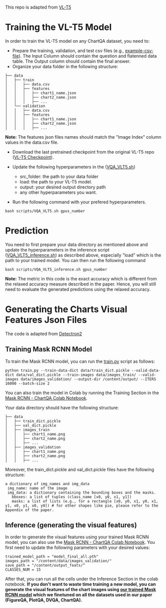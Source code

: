 

This repo is adapted from [VL-T5](https://github.com/j-min/VL-T5)
# Training the VL-T5 Model

In order to train the VL-T5 model on any ChartQA dataset, you need to: 
* Prepare the training, validation, and test csv files (e.g., [example-csv-file](https://github.com/vis-nlp/ChartQA/blob/main/Figures%20and%20Examples/T5%20and%20VL-T5%20Input%20File%20Examples.csv)). The Input Column should contain the question and flatenned data table. The Output column should contain the final answer. 
* Organize your data folder in the following structure:

```
├── data                   
│   ├── train   
│   │   ├── data.csv
│   │   ├── features
│   │   │   ├── chart1_name.json
│   │   │   ├── chart2_name.json
│   │   │   ├── ...
│   └── validation  
│   │   ├── data.csv
│   │   ├── features
│   │   │   ├── chart1_name.json
│   │   │   ├── chart2_name.json
│   │   │   ├── ...
```
 <strong>Note:</strong> The features json files names should match the "Image Index" column values in the data.csv file. 

* Download the last pretrained checkpoint from the original VL-T5 repo ([VL-T5 Checkpoint](https://drive.google.com/drive/folders/12Acv2YLQSxgrx_-4mahUvqNikcz7XfPi)).

* Update the following hyperparameters in the ([VQA_VLT5.sh](https://github.com/vis-nlp/ChartQA/blob/main/Models/VL-T5/scripts/VQA_VLT5.sh))
  * src_folder: the path to your data folder
  * load: the path to your VL-T5 model. 
  * output: your desired output directory path
  * any other hyperparameters you want. 
  
* Run the following command with your prefered hyperparameters.
```
bash scripts/VQA_VLT5.sh gpus_number
```

# Prediction
You need to first prepare your data directory as mentioned above and update the hyperparameters in the inference script ([VQA_VLT5_inference.sh](https://github.com/vis-nlp/ChartQA/blob/main/Models/VL-T5/scripts/VQA_VLT5_inference.sh)) as described above, especially "load" which is the path to your trained model. You can then run the following command

```
bash scripts/VQA_VLT5_inference.sh gpus_number
```

 <strong>Note:</strong> The metric in this code is the exact accuracy which is different from the relaxed accuracy measure described in the paper. Hence, you will still need to evaluate the generated predictions using the relaxed accuracy. 
 
 
# Generating the Charts Visual Features Json Files
The code is adapted from [Detectron2](https://detectron2.readthedocs.io/en/latest/tutorials/getting_started.html)
## Training Mask RCNN Model
To train the Mask RCNN model, you can run the [train.py](https://github.com/vis-nlp/ChartQA/blob/main/Models/VL-T5/Mask-RCNN/train.py) script as follows:

```
python train.py --train-data-dict data/train_dict.pickle --valid-data-dict data/val_dict.pickle --train-images data/images_train/ --valid-images data/images_validation/ --output-dir /content/output/ --ITERS 16000 --batch-size 2
```

You can also train the model in Colab by running the Training Section in the [Mask RCNN - ChartQA Colab Notebook](https://github.com/vis-nlp/ChartQA/blob/main/Models/VL-T5/Mask-RCNN/Mask_RCNN_ChartQA.ipynb).  

Your data directory should have the following structure:
```
├── data                 
│   ├── train_dict.pickle   
│   ├── val_dict.pickle   
│   ├── images_train           
│   │   ├── chart1_name.png
│   │   ├── chart2_name.png
│   │   ├── ...
│   ├── images_validation           
│   │   ├── chart1_name.png
│   │   ├── chart2_name.png
│   │   ├── ...

```
Moreover, the train_dict.pickle and val_dict.pickle files have the following structure:
```
a dictionary of img_names and img_data
 img_name: name of the image
 img_data: a dictionary containing the bounding boxes and the masks.
   bboxes: a list of tuples (class_name [x0, y0, x1, y1])
   masks: a list of lists (e.g., for a rectangle [x0, y0, x1, y0, x1, y1, x0, y1, x0, y0]) # for other shapes like pie, please refer to the Appendix of the paper. 
```
## Inference (generating the visual features)
In order to generate the visual features using your trained Mask RCNN model, you can also use the [Mask RCNN - ChartQA Colab Notebook](https://github.com/vis-nlp/ChartQA/blob/main/Models/VL-T5/Mask-RCNN/Mask_RCNN_ChartQA.ipynb). You first need to update the following parameters with your desired values:
```
trained_model_path = "model_final_all.pth"
images_path = "/content/data/images_validation/"
save_path = "/content/output_feats/"
CLASSES_NUM = 15
```
After that, you can run all the cells under the Inference Section in the colab notebook. 
**If you don't want to waste time training a new model, you can generate the visual features of the chart images using [our trained Mask RCNN model](https://drive.google.com/file/d/1UgXmggU6P-d9GE6tdZrZsfc61ZuGcvSA/view?usp=sharing) which we finetuned on all the datasets used in our paper (FigureQA, PlotQA, DVQA, ChartQA).**
